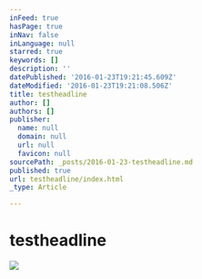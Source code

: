 ```yaml
---
inFeed: true
hasPage: true
inNav: false
inLanguage: null
starred: true
keywords: []
description: ''
datePublished: '2016-01-23T19:21:45.609Z'
dateModified: '2016-01-23T19:21:08.506Z'
title: testheadline
author: []
authors: []
publisher:
  name: null
  domain: null
  url: null
  favicon: null
sourcePath: _posts/2016-01-23-testheadline.md
published: true
url: testheadline/index.html
_type: Article

---
```

# testheadline
![](https://the-grid-user-content.s3-us-west-2.amazonaws.com/e702ae70-1c20-4d3c-8730-3d03da384c13.jpg)